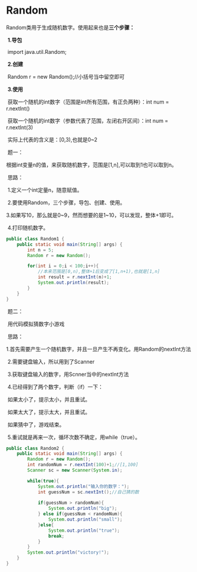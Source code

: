 # Random

​	Random类用于生成随机数字。使用起来也是**三个步骤：**

​		**1.导包**

​			import java.util.Random;

​		**2.创建**

​			Random r = new Random();//小括号当中留空即可

​		**3.使用**

​			获取一个随机的int数字（范围是int所有范围，有正负两种）：int num = r.nextInt()

​			获取一个随机的int数字（参数代表了范围，左闭右开区间）：int num = r.nextInt(3)

​			实际上代表的含义是：[0,3),也就是0~2

​	题一：

​		根据int变量n的值，来获取随机数字，范围是[1,n],可以取到1也可以取到n。

​		思路：

​			1.定义一个int定量n，随意赋值。

​			2.要使用Random，三个步骤，导包、创建、使用。

​			3.如果写10，那么就是0~9，然而想要的是1~10，可以发现，整体+1即可。

​			4.打印随机数字。

```java
public class Random1 {
    public static void main(String[] args) {
        int n = 5;
        Random r = new Random();

        for(int i = 0;i < 100;i++){
            //本来范围是[0,n),整体+1后变成了[1,n+1),也就是[1,n]
            int result = r.nextInt(n)+1;
            System.out.println(result);
        }
    }
}
```

​	题二：

​		用代码模拟猜数字小游戏

​		思路：

​			1.首先需要产生一个随机数字，并且一旦产生不再变化。用Random的nextInt方法

​			2.需要键盘输入，所以用到了Scanner

​			3.获取键盘输入的数字，用Scnner当中的nextInt方法

​			4.已经得到了两个数字，判断（if）一下：

​				如果太小了，提示太小，并且重试。

​				如果太大了，提示太大，并且重试。

​				如果猜中了，游戏结束。

​			5.重试就是再来一次，循环次数不确定，用while（true）。

```java
public class Random2 {
    public static void main(String[] args) {
        Random r = new Random();
        int randomNum = r.nextInt(100)+1;//[1,100]
        Scanner sc = new Scanner(System.in);

        while(true){
            System.out.println("输入你的数字：");
            int guessNum = sc.nextInt();//自己猜的数
            
            if(guessNum > randomNum){
                System.out.println("big");
            } else if(guessNum < randomNum){
                System.out.println("small");
            }else{
                System.out.println("true");
                break;
            }
        }
        System.out.println("victory!");
    }
}
```